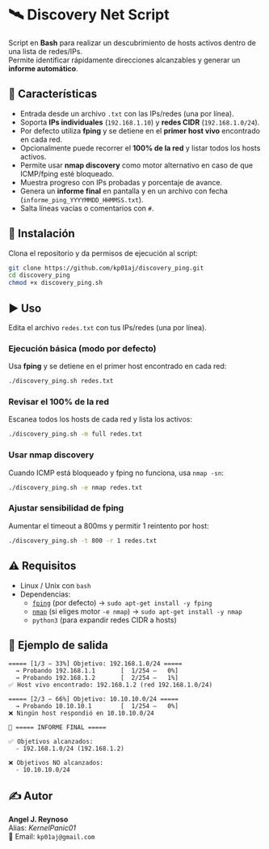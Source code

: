 # 🛰️ Discovery Net Script

Script en **Bash** para realizar un descubrimiento de hosts activos dentro de una lista de redes/IPs.  
Permite identificar rápidamente direcciones alcanzables y generar un **informe automático**.

## 📌 Características
- Entrada desde un archivo `.txt` con las IPs/redes (una por línea).  
- Soporta **IPs individuales** (`192.168.1.10`) y **redes CIDR** (`192.168.1.0/24`).  
- Por defecto utiliza **fping** y se detiene en el **primer host vivo** encontrado en cada red.  
- Opcionalmente puede recorrer el **100% de la red** y listar todos los hosts activos.  
- Permite usar **nmap discovery** como motor alternativo en caso de que ICMP/fping esté bloqueado.  
- Muestra progreso con IPs probadas y porcentaje de avance.  
- Genera un **informe final** en pantalla y en un archivo con fecha (`informe_ping_YYYYMMDD_HHMMSS.txt`).  
- Salta líneas vacías o comentarios con `#`.  

## 🚀 Instalación
Clona el repositorio y da permisos de ejecución al script:

```bash
git clone https://github.com/kp01aj/discovery_ping.git
cd discovery_ping
chmod +x discovery_ping.sh
```

## ▶️ Uso

Edita el archivo `redes.txt` con tus IPs/redes (una por línea).

### Ejecución básica (modo por defecto)
Usa **fping** y se detiene en el primer host encontrado en cada red:
```bash
./discovery_ping.sh redes.txt
```

### Revisar el 100% de la red
Escanea todos los hosts de cada red y lista los activos:
```bash
./discovery_ping.sh -m full redes.txt
```

### Usar nmap discovery
Cuando ICMP está bloqueado y fping no funciona, usa `nmap -sn`:
```bash
./discovery_ping.sh -e nmap redes.txt
```

### Ajustar sensibilidad de fping
Aumentar el timeout a 800ms y permitir 1 reintento por host:
```bash
./discovery_ping.sh -t 800 -r 1 redes.txt
```

## ⚠️ Requisitos
- Linux / Unix con `bash`  
- Dependencias:
  - [`fping`](https://fping.org/) (por defecto) → `sudo apt-get install -y fping`  
  - [`nmap`](https://nmap.org/) (si eliges motor `-e nmap`) → `sudo apt-get install -y nmap`  
  - `python3` (para expandir redes CIDR a hosts)  

## 📄 Ejemplo de salida

```
===== [1/3 — 33%] Objetivo: 192.168.1.0/24 =====
  → Probando 192.168.1.1       [  1/254 —   0%]
  → Probando 192.168.1.2       [  2/254 —   1%]
✅ Host vivo encontrado: 192.168.1.2 (red 192.168.1.0/24)

===== [2/3 — 66%] Objetivo: 10.10.10.0/24 =====
  → Probando 10.10.10.1        [  1/254 —   0%]
❌ Ningún host respondió en 10.10.10.0/24

📄 ===== INFORME FINAL =====

✅ Objetivos alcanzados:
  - 192.168.1.0/24 (192.168.1.2)

❌ Objetivos NO alcanzados:
  - 10.10.10.0/24
```

## ✍️ Autor
**Angel J. Reynoso**  
Alias: *KernelPanic01*  
📧 Email: `kp01aj@gmail.com`
